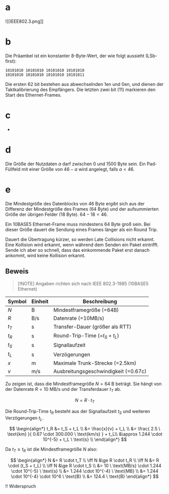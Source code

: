 # a

![[IEEE802.3.png]]

# b

Die Präambel ist ein konstanter 8-Byte-Wert, der wie folgt aussieht (LSb-first):

```
10101010 10101010 10101010 10101010
10101010 10101010 10101010 10101011
```

Die ersten 62 bit bestehen aus abwechselnden 1en und 0en, und dienen der Taktkalibrierung des Empfängers. Die letzten zwei bit (11) markieren den Start des Ethernet-Frames.

# c

-

# d

Die Größe der Nutzdaten $a$ darf zwischen 0 und 1500 Byte sein. Ein Pad-Füllfeld mit einer Größe von $46-a$ wird angelegt, falls $a<46$.

# e

Die Mindestgröße des Datenblocks von 46 Byte ergibt sich aus der Differenz der Mindestgröße des Frames (64 Byte) und der aufsummierten Größe der übrigen Felder (18 Byte). $64 - 18 = 46$.

Ein 10BASE5 Ethernet-Frame muss mindestens 64 Byte groß sein. Bei dieser Größe dauert die Sendung eines Frames länger als ein Round Trip.

Dauert die Übertragung kürzer, so werden Late Collisions nicht erkannt. Eine Kollision wird erkannt, wenn während dem Senden ein Paket eintrifft. Sende ich aber so schnell, dass das einkommende Paket erst danach ankommt, wird keine Kollision erkannt.

## Beweis

> [!NOTE] Angaben richten sich nach IEEE 802.3-1985 (10BASE5 Ethernet)

| Symbol | Einheit | Beschreibung |
| ---- | ---- | ---- |
| $N$ | B | Mindestframegröße (=64B) |
| $R$ | B/s | Datenrate (=10MB/s) |
| $t_T$ | s | Transfer-Dauer (größer als RTT) |
| $t_R$ | s | Round-Trip-Time (=$t_S+t_L$) |
| $t_S$ | s | Signallaufzeit |
| $t_L$ | s | Verzögerungen |
| $x$ | m | Maximale Trunk-Strecke (=2.5km) |
| $v$ | m/s | Ausbreitungsgeschwindigkeit (=0.67c) |

Zu zeigen ist, dass die Mindestframegröße $N = 64 \ \text{B}$ beträgt. Sie hängt von der Datenrate $R = 10 \ \text{MB/s}$ und der Transferdauer $t_T$ ab.

$$
N = R \cdot t_T
$$

Die Round-Trip-Time $t_R$ besteht aus der Signallaufzeit $t_S$ und weiteren Verzögerungen $t_L$.

$$
\begin{align*}
	t_R &= t_S + t_L \\
	&= \frac{x}{v} + t_L \\
	&= \frac{
		2.5 \ \text{km}
	}{
		0.67 \cdot 300.000 \ \text{km/s}
	} + t_L\\
	&\approx 1.244 \cdot 10^{-5} + t_L \ \text{s} \\
\end{align*}
$$

Da $t_T \ge t_R$ ist die Mindestframegröße $N$ also:

$$
\begin{align*}
	N &= R \cdot t_T \\
	\iff N &\ge R \cdot t_R \\
	\iff N &= R \cdot (t_S + t_L) \\
	\iff N &\ge R \cdot t_S \\
	&= 10 \ \text{MB/s} \cdot 1.244 \cdot 10^{-5} \ \text{s} \\
	&= 1.244 \cdot 10^{-4} \ \text{MB} \\
	&= 1.244 \cdot 10^{-4} \cdot 10^6 \ \text{B} \\
	&= 124.4 \ \text{B}
\end{align*}
$$

!! Widerspruch
